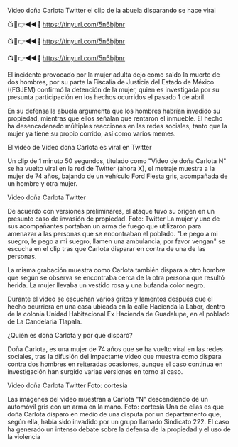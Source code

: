 Video doña Carlota Twitter el clip de la abuela disparando se hace viral


📺📱👉◄◄🔴  https://tinyurl.com/5n6bjbnr

📺📱👉◄◄🔴  https://tinyurl.com/5n6bjbnr

📺📱👉◄◄🔴  https://tinyurl.com/5n6bjbnr


El incidente provocado por la mujer adulta dejo como saldo la muerte de dos hombres, por su parte la Fiscalía de Justicia del Estado de México ((FGJEM) confirmó la detención de la mujer, quien es investigada por su presunta participación en los hechos ocurridos el pasado 1 de abril. 

En su defensa la abuela argumenta que los hombres habrían invadido su propiedad, mientras que ellos señalan que rentaron el inmueble. El hecho ha desencadenado múltiples reacciones en las redes sociales, tanto que la mujer ya tiene su propio corrido, así como varios memes.


El video de Video doña Carlota es viral en Twitter

Un clip de 1 minuto 50 segundos, titulado como "Video de doña Carlota N" se ha vuelto viral en la red de Twitter (ahora X), el metraje muestra a la mujer de 74 años, bajando de un vehículo Ford Fiesta gris, acompañada de un hombre y otra mujer.

Video doña Carlota Twitter

De acuerdo con versiones preliminares, el ataque tuvo su origen en un presunto caso de invasión de propiedad. Foto: Twitter
La mujer y uno de sus acompañantes portaban un arma de fuego que utilizaron para amenazar a las personas que se encontraban el poblado. "Le pego a mi suegro, le pego a mi suegro, llamen una ambulancia, por favor vengan" se escucha en el clip tras que Carlota disparar en contra de una de las personas.

La misma grabación muestra como Carlota también dispara a otro hombre que según se observa se encontraba cerca de la otra persona que resultó herida. La mujer llevaba un vestido rosa y una bufanda color negro.

Durante el video se escuchan varios gritos y lamentos después que el hecho ocurriera en una casa ubicada en la calle Hacienda la Labor, dentro de la colonia Unidad Habitacional Ex Hacienda de Guadalupe, en el poblado de La Candelaria Tlapala.

¿Quién es doña Carlota y por qué disparó?

Doña Carlota, es una mujer de 74 años que se ha vuelto viral en las redes sociales, tras la difusión del impactante video que muestra como dispara contra dos hombres en reiteradas ocasiones, aunque el caso continua en investigación han surgido varias versiones en torno al caso.

Video doña Carlota Twitter Foto: cortesía

Las imágenes del video muestran a Carlota "N" descendiendo de un automóvil gris con un arma en la mano. Foto: cortesía
Una de ellas es que doña Carlota disparó en medio de una disputa por un departamento que, según ella, había sido invadido por un grupo llamado Sindicato 222. El caso ha generado un intenso debate sobre la defensa de la propiedad y el uso de la violencia
